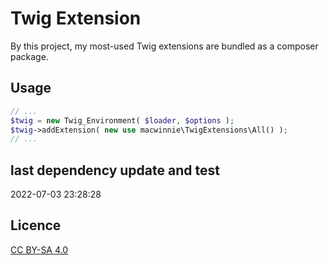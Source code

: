 # Twig Extension

By this project, my most-used Twig extensions are bundled as a composer package.

## Usage

```php
// ...
$twig = new Twig_Environment( $loader, $options );
$twig->addExtension( new use macwinnie\TwigExtensions\All() );
// ...
```

## last dependency update and test

2022-07-03 23:28:28

## Licence

[CC BY-SA 4.0](https://creativecommons.org/licenses/by-sa/4.0/deed.en)
